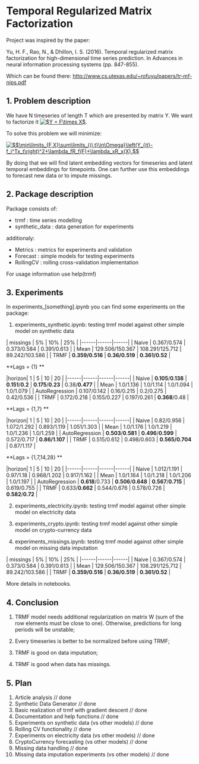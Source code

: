 # Temporal Regularized Matrix Factorization

Project was inspired by the paper:

Yu, H. F., Rao, N., & Dhillon, I. S. (2016). Temporal regularized matrix factorization for high-dimensional time series prediction. In Advances in neural information processing systems (pp. 847-855).

Which can be found there: http://www.cs.utexas.edu/~rofuyu/papers/tr-mf-nips.pdf


## 1. Problem description

We have N timeseries of length T which are presented by matrix Y. We want to factorize it <a href="https://www.codecogs.com/eqnedit.php?latex=$Y&space;=&space;F\times&space;X$" target="_blank"><img src="https://latex.codecogs.com/gif.latex?$Y&space;=&space;F\times&space;X$" title="$Y = F\times X$" /></a>.

To solve this problem we will minimize:

<a href="https://www.codecogs.com/eqnedit.php?latex=$$\min\limits_{F,X}\sum\limits_{(i,t)\in\Omega}\left(Y_{it}-f_i^Tx_t\right)^2&plus;\lambda_fR_f(F)&plus;\lambda_xR_x(X).$$" target="_blank"><img src="https://latex.codecogs.com/gif.latex?$$\min\limits_{F,X}\sum\limits_{(i,t)\in\Omega}\left(Y_{it}-f_i^Tx_t\right)^2&plus;\lambda_fR_f(F)&plus;\lambda_xR_x(X).$$" title="$$\min\limits_{F,X}\sum\limits_{(i,t)\in\Omega}\left(Y_{it}-f_i^Tx_t\right)^2+\lambda_fR_f(F)+\lambda_xR_x(X).$$" /></a>

By doing that we will find latent embedding vectors for timeseries and latent temporal embeddings for timepoints.
One can further use this embeddings to forecast new data or to impute missings.

## 2. Package description
Package consists of:
- trmf : time series modelling
- synthetic_data : data generation for experiments

additionaly:
- Metrics : metrics for experiments and validation
- Forecast : simple models for testing experiments
- RollingCV : rolling cross-validation implementation

For usage information use help(trmf)

## 3. Experiments

In experiments_[something].ipynb you can find some experiments on the package:

1) experiments_synthetic.ipynb: testing trmf model against other simple model on synthetic data

| missings | 5% | 10% | 25% |
|------|------|------|
| Naive | 0.367/0.574 | 0.373/0.584 | 0.391/0.613 |
| Mean | 129.506/150.367 | 108.291/125.712 | 89.242/103.586 |
| TRMF | **0.359/0.516** | **0.36/0.519** | **0.361/0.52** |

**Lags = {1} **

|horizon| 1 | 5 | 10 | 20 |
|------|------|------|------|
| Naive | **0.105**/**0.138** | **0.151**/**0.2** | **0.175**/**0.23** | 0.38/**0.477** |
| Mean | 1.0/1.136 | 1.0/1.114 | 1.0/1.094 | 1.0/1.079 |
| AutoRegression | 0.107/0.142 | 0.16/0.215 | 0.2/0.275 | 0.42/0.536 |
| TRMF | 0.172/0.218 | 0.155/0.227 | 0.197/0.261 | **0.368**/0.48 |

**Lags = {1,7} **

|horizon| 1 | 5 | 10 | 20 |
|------|------|------|------|
| Naive | 0.82/0.956 | 1.072/1.292 | 0.893/1.119 | 1.051/1.303 |
| Mean | 1.0/1.176 | 1.0/1.219 | 1.0/1.236 | 1.0/1.259 |
| AutoRegression | **0.503**/**0.581** | **0.496**/**0.599** | 0.572/0.717 | **0.86/1.107** |
| TRMF | 0.515/0.612 | 0.498/0.603 | **0.565/0.704** | 0.87/1.117 |

**Lags = {1,7,14,28} **

|horizon| 1 | 5 | 10 | 20 |
|------|------|------|------|
| Naive | 1.012/1.191 | 0.97/1.18 | 0.968/1.202 | 0.917/1.162 |
| Mean | 1.0/1.164 | 1.0/1.218 | 1.0/1.206 | 1.0/1.197 |
| AutoRegression | **0.618**/0.733 | **0.506**/**0.648** | **0.567**/**0.715** | 0.619/0.755 |
| TRMF | 0.633/**0.662** | 0.544/0.676 | 0.578/0.726 | **0.582**/**0.72** |

2) experiments_electricity.ipynb: testing trmf model against other simple model on electricity data


3) experiments_crypto.ipynb: testing trmf model against other simple model on crypto-currency data


4) experiments_missings.ipynb: testing trmf model against other simple model on missing data imputation

| missings | 5% | 10% | 25% |
|------|------|------|
| Naive | 0.367/0.574 | 0.373/0.584 | 0.391/0.613 |
| Mean | 129.506/150.367 | 108.291/125.712 | 89.242/103.586 |
| TRMF | **0.359/0.516** | **0.36/0.519** | **0.361/0.52** |

More details in notebooks.

## 4. Conclusion

1) TRMF model needs additional regularization on matrix W (sum of the row elements must be close to one). Otherwise, predictions for long periods will be unstable;

2) Every timeseries is better to be normalized before using TRMF;

3) TRMF is good on data imputation;

4) TRMF is good when data has missings.

## 5. Plan

1) Article analysis // done
2) Synthetic Data Generator // done
3) Basic realization of trmf with gradient descent // done
4) Documentation and help functions // done
5) Experiments on synthetic data (vs other models) // done
6) Rolling CV functionality // done
7) Experiments on electricity data (vs other models) // done
8) CryptoCurrency forecasting (vs other models) // done
9) Missing data handling // done
10) Missing data imputation experiments (vs other models) // done
